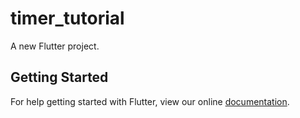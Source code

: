 # timer_tutorial

A new Flutter project.

## Getting Started

For help getting started with Flutter, view our online
[documentation](https://flutter.io/).
